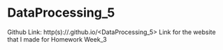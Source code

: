 # DataProcessing_5

Github Link: http(s)://<ElineSophie>.github.io/<DataProcessing_5>
Link for the website that I made for Homework Week_3
